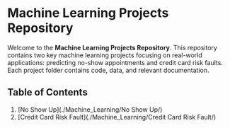 # Machine Learning Projects Repository

Welcome to the **Machine Learning Projects Repository**. This repository contains two key machine learning projects focusing on real-world applications: predicting no-show appointments and credit card risk faults. Each project folder contains code, data, and relevant documentation.

## Table of Contents

1. [No Show Up](./Machine_Learning/No Show Up/)
2. [Credit Card Risk Fault](./Machine_Learning/Credit Card Risk Fault/)
